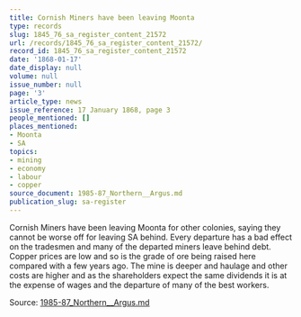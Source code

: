 ```yaml
---
title: Cornish Miners have been leaving Moonta
type: records
slug: 1845_76_sa_register_content_21572
url: /records/1845_76_sa_register_content_21572/
record_id: 1845_76_sa_register_content_21572
date: '1868-01-17'
date_display: null
volume: null
issue_number: null
page: '3'
article_type: news
issue_reference: 17 January 1868, page 3
people_mentioned: []
places_mentioned:
- Moonta
- SA
topics:
- mining
- economy
- labour
- copper
source_document: 1985-87_Northern__Argus.md
publication_slug: sa-register
---
```


Cornish Miners have been leaving Moonta for other colonies, saying they cannot be worse off for leaving SA behind.  Every departure has a bad effect on the tradesmen and many of the departed miners leave behind debt.  Copper prices are low and so is the grade of ore being raised here compared with a few years ago.  The mine is deeper and haulage and other costs are higher and as the shareholders expect the same dividends it is at the expense of wages and the departure of many of the best workers.

Source: [1985-87_Northern__Argus.md](/downloads/markdown/1985-87_Northern__Argus.md)
